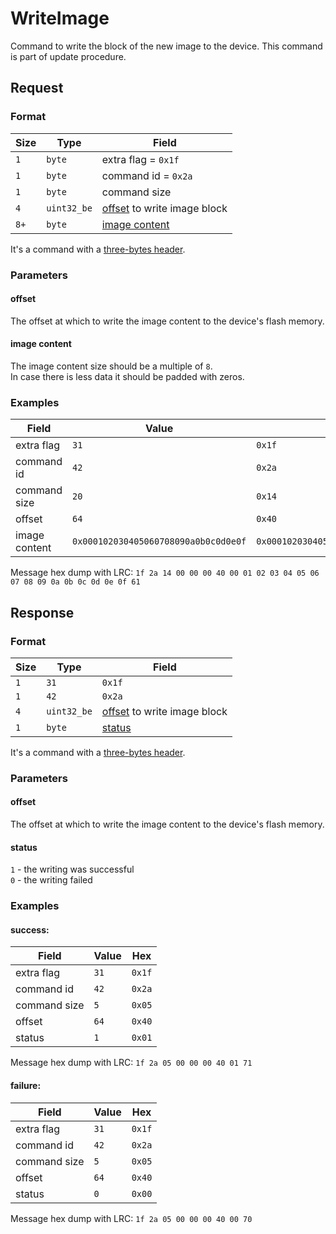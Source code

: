 # WriteImage

Command to write the block of the new image to the device.
This command is part of update procedure.


## Request

### Format

| Size | Type        | Field                                  |
| ---- | ----------- | -------------------------------------- |
| `1`  | `byte`      | extra flag = `0x1f`                    |
| `1`  | `byte`      | command id = `0x2a`                    |
| `1`  | `byte`      | command size                           |
| `4`  | `uint32_be` | [offset](#offset) to write image block |
| `8+` | `byte`      | [image content](#image-content)        |

It's a command with a [three-bytes header](../message.md#command-with-a-three-bytes-header).

### Parameters

#### **offset**

The offset at which to write the image content to the device's flash memory.

#### **image content**

The image content size should be a multiple of `8`.
<br>
In case there is less data it should be padded with zeros.

### Examples

| Field         | Value                                | Hex                                  |
| ------------- | ------------------------------------ | ------------------------------------ |
| extra flag    | `31`                                 | `0x1f`                               |
| command id    | `42`                                 | `0x2a`                               |
| command size  | `20`                                 | `0x14`                               |
| offset        | `64`                                 | `0x40`                               |
| image content | `0x000102030405060708090a0b0c0d0e0f` | `0x000102030405060708090a0b0c0d0e0f` |

Message hex dump with LRC: `1f 2a 14 00 00 00 40 00 01 02 03 04 05 06 07 08 09 0a 0b 0c 0d 0e 0f 61`


## Response

### Format

| Size | Type        | Field                                  |
| ---- | ----------- | -------------------------------------- |
| `1`  | `31`        | `0x1f`                                 |
| `1`  | `42`        | `0x2a`                                 |
| `4`  | `uint32_be` | [offset](#offset) to write image block |
| `1`  | `byte`      | [status](#status)                      |

It's a command with a [three-bytes header](../message.md#command-with-a-three-bytes-header).

### Parameters

#### **offset**

The offset at which to write the image content to the device's flash memory.

#### **status**

`1` - the writing was successful <br>
`0` - the writing failed

### Examples

#### success:

| Field        | Value | Hex    |
| ------------ | ----- | ------ |
| extra flag   | `31`  | `0x1f` |
| command id   | `42`  | `0x2a` |
| command size | `5`   | `0x05` |
| offset       | `64`  | `0x40` |
| status       | `1`   | `0x01` |

Message hex dump with LRC: `1f 2a 05 00 00 00 40 01 71`

#### failure:

| Field        | Value | Hex    |
| ------------ | ----- | ------ |
| extra flag   | `31`  | `0x1f` |
| command id   | `42`  | `0x2a` |
| command size | `5`   | `0x05` |
| offset       | `64`  | `0x40` |
| status       | `0`   | `0x00` |

Message hex dump with LRC: `1f 2a 05 00 00 00 40 00 70`
